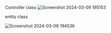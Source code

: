 Controller class
![Screenshot 2024-03-09 195153](https://github.com/USMANKHALID-GH/school_application_api/assets/66887206/4704d1ab-28da-41b9-beff-84601d6798e5)

entity class

![Screenshot 2024-03-09 194536](https://github.com/USMANKHALID-GH/school_application_api/assets/66887206/64cf8dd8-0adb-494a-98d8-b96e2a2f2d3f)
